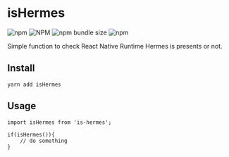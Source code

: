 # isHermes

![npm](https://img.shields.io/npm/dm/is-hermes?style=flat-square)
![NPM](https://img.shields.io/npm/l/is-hermes?style=flat-square)
![npm bundle size](https://img.shields.io/bundlephobia/min/is-hermes?style=flat-square)
![npm](https://img.shields.io/npm/v/is-hermes?style=flat-square)

Simple function to check React Native Runtime Hermes is presents or not.

## Install

```
yarn add isHermes

```

## Usage

```
import isHermes from 'is-hermes';

if(isHermes()){
    // do something
}
```
